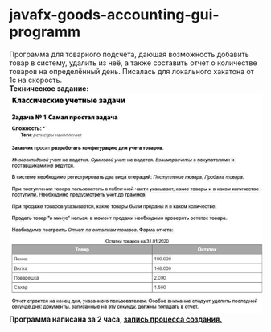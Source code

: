 # javafx-goods-accounting-gui-programm
Программа для товарного подсчёта, дающая возможность добавить товар в систему, удалить из неё, а также составить отчет о количестве товаров на определённый день.
Писалась для локального хакатона от 1с на скорость.
<b><br>Техническое задание:</b>
<br> ![alt text](https://github.com/relisqu/javafx-goods-accounting-gui-programm/blob/master/Technical%20requirement%20screenshots/tr.jpg)
<b><br>Программа написана за 2 часа, <a href="https://drive.google.com/file/d/1JL2se46U3h_gbysz7-669KAyehxn1yeX/view?usp=sharing">запись процесса создания.</a>
